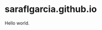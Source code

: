 # saraflgarcia.github.io
<html>
    <head>
        <title>Sara Garcia</title>
    </head>
    <body>
        <p>Hello world.</p>
    </body>
</html>
